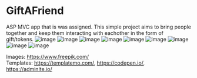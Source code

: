 # GiftAFriend
ASP MVC app that is was assigned. This simple project aims to bring people together and keep them interacting with eachother in the form of gift/tokens.
![image](https://user-images.githubusercontent.com/72268734/168378437-35c3cabf-d745-4ba3-81c5-4e9b3e81e7c5.png)
![image](https://user-images.githubusercontent.com/72268734/168378507-e82cad9e-e4c5-4655-9aaa-75584fc73a3d.png)
![image](https://user-images.githubusercontent.com/72268734/168378542-92bee019-244a-4d67-b097-112f06d1f330.png)
![image](https://user-images.githubusercontent.com/72268734/168378577-5f6489ac-5820-4eb7-b765-14bdbba3b614.png)
![image](https://user-images.githubusercontent.com/72268734/168378606-6e2ac7c1-05bc-4616-8cf5-92691072968c.png)
![image](https://user-images.githubusercontent.com/72268734/168418280-089696be-7c8a-4778-ac7b-050179c2b641.png)
![image](https://user-images.githubusercontent.com/72268734/168423811-97fc97ed-048d-457b-bccd-8aa494ff8864.png)
![image](https://user-images.githubusercontent.com/72268734/168467882-a8f60628-8ce8-4d67-93a2-f6a81c5c25d0.png)
![image](https://user-images.githubusercontent.com/72268734/168654599-d760e25e-c3b0-4fa6-abd2-55172eb5926a.png)


Images: https://www.freepik.com/<br />
Templates: https://templatemo.com/, https://codepen.io/, https://adminlte.io/
